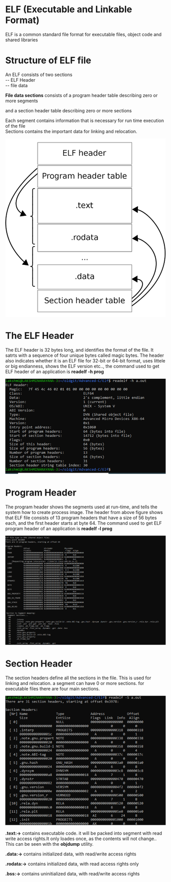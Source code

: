 <h1> ELF (Executable and Linkable Format) </h1>

ELF is a common standard file format for executable files, object code  and shared libraries

<h1>Structure of ELF file </h1>

An ELF consists of two sections<br>
 -- ELF Header <br>
 -- file data <br>

<p><b>File data sections</b> consists of a program header table describing zero or more segments</p>
<p> and a section header table describing zero or more sections</p>



Each segment contains information that is necessary for run time execution of the file<br>
Sections contains the important data for linking and relocation.

<p align="center">
<img src="https://github.com/lakshminarayana8522/Advanced-C/blob/main/Gcc/figures/elfs.PNG">
</p>

<h1> The ELF Header </h1>
The ELF header is 32 bytes long, and identifies the format of the file. It satrts with a sequence of four unique bytes called magic bytes.
The header also indicates whether it is an ELF file for 32-bit or 64-bit format, uses littele or big endianness, shows the ELF version etc..,
 the command used to get ELF header of an application is <b> readelf -h prog </b>
<p align="center">
<img src="https://github.com/lakshminarayana8522/Advanced-C/blob/main/Gcc/figures/elfh.PNG">
</p>

<h1>Program Header </h1>
The program header shows the segments used at run-time, and tells the system how to create process image. The header from above figure shows that ELF file consists of 13 program headers that have a size of 56 bytes each, and the first header starts at byte 64.
The command used to get ELF program header of an application is <b> readelf -l prog </b>
<p align="center">
<img src="https://github.com/lakshminarayana8522/Advanced-C/blob/main/Gcc/figures/elfph.PNG">
</p>

<h1> Section Header </h1>
The section headers define all the sections in the file. This is used for linking and relocation. a segment can have 0 or more sections. for executable files there are four main sections.
<p align="center">
<img src="https://github.com/lakshminarayana8522/Advanced-C/blob/main/Gcc/figures/elfsh.PNG">
</p>
<b>.text:-></b> contains executable code. it will be packed into segment with read write access rights.It only loades once, as the contents will not change.. This can be seen with the <b>objdump</b> utility.<br>

<b>.data:-></b> contains initialized data, with read/write access rights <br>

<b>.rodata:-></b> contains initialized data, with read access rights only <br>

<b>.bss:-></b> contains uninitialized data, with read/write access rights <br>
